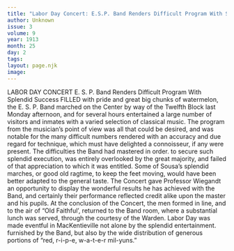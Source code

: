 ```yaml
---
title: "Labor Day Concert: E.S.P. Band Renders Difficult Program With Splendid Success "
author: Unknown
issue: 3
volume: 9
year: 1913
month: 25
day: 2
tags:
layout: page.njk
image:
---
```

LABOR DAY CONCERT    E. S. P. Band Renders Difficult Program With Splendid Success    FILLED with pride and great big chunks of watermelon, the E. S. P. Band marched on the Center by way of the Twelfth Block last Monday afternoon, and for several hours entertained a large number of visitors and inmates with a varied selection of classical music. The program from the musician’s point of view was all that could be desired, and was notable for the many difficult numbers rendered with an accuracy and due regard for technique, which must have delighted a connoisseur, if any were present. The difficulties the Band had mastered in order. to secure such splendid execution, was entirely overlooked by the great majority, and failed of that appreciation to which it was entitled. Some of Sousa’s splendid marches, or good old ragtime, to keep the feet moving, would have been better adapted to the general taste. The Concert gave Professor Wiegandt an opportunity to display the wonderful results he has achieved with the Band, and certainly their performance reflected credit alike upon the master and his pupils. At the conclusion of the Concert, the men formed in line, and to the air of “Old Faithful’, returned to the Band room, where a substantial lunch was served, through the courtesy of the Warden. Labor Day was made eventful in MacKentieville not alone by the splendid entertainment. furnished by the Band, but also by the wide distribution of generous portions of “red, r-i-p-e, w-a-t-e-r mil-yuns.”   

